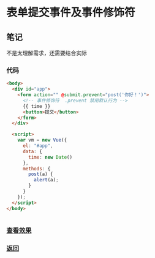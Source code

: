 # 表单提交事件及事件修饰符

## 笔记

不是太理解需求，还需要结合实际

### 代码

```html
<body>
  <div id="app">
    <form action="" @submit.prevent="post('你好！')">
      <!-- 事件修饰符  .prevent 禁用默认行为 -->
      {{ time }}
      <button>提交</button>
    </form>
  </div>

  <script>
    var vm = new Vue({
      el: "#app",
      data: {
        time: new Date()
      },
      methods: {
        post(a) {
          alert(a);
        }
      }
    });
  </script>
</body>
```

```js
```

### [查看效果](24.html "内容展示")

### [返回](../index.html)
